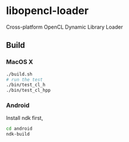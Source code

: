 # libopencl-loader
Cross-platform OpenCL Dynamic Library Loader

## Build
### MacOS X
```bash
./build.sh
# run the test
./bin/test_cl_h
./bin/test_cl_hpp
```

### Android
Install ndk first, 
```bash
cd android
ndk-build
```